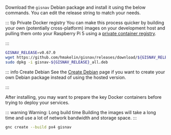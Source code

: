 Download the `gisnav` Debian package and install it using the below commands. You can edit the release string to match your needs.

::: tip Private Docker registry
You can make this process quicker by building your own (potentially cross-platform) images on your development host and pulling them onto your Raspberry Pi 5 using a [private container registry](/deploy-with-docker-compose#private-registry).

:::

```bash
GISNAV_RELEASE=v0.67.0
wget https://github.com/hmakelin/gisnav/releases/download/${GISNAV_RELEASE}/gisnav-${GISNAV_RELEASE}_all.deb -O gisnav-${GISNAV_RELEASE}_all.deb
sudo dpkg -i gisnav-${GISNAV_RELEASE}_all.deb
```

::: info Create Debian
See the [Create Debian](/create-debian) page if you want to create your own Debian package instead of using the hosted version.

:::

After installing, you may want to prepare the key Docker containers before trying to deploy your services.

::: warning Warning: Long build time
Building the images will take a long time and use a lot of network bandwidth and storage space.
:::

```bash
gnc create --build px4 gisnav
```
